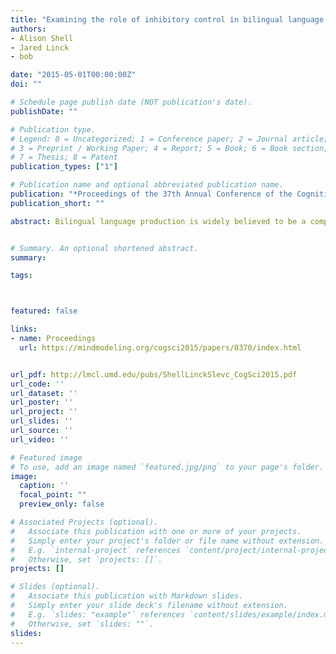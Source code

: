 ```yaml
---
title: "Examining the role of inhibitory control in bilingual language switching"
authors:
- Alison Shell
- Jared Linck
- bob

date: "2015-05-01T00:00:00Z"
doi: ""

# Schedule page publish date (NOT publication's date).
publishDate: ""

# Publication type.
# Legend: 0 = Uncategorized; 1 = Conference paper; 2 = Journal article;
# 3 = Preprint / Working Paper; 4 = Report; 5 = Book; 6 = Book section;
# 7 = Thesis; 8 = Patent
publication_types: ["1"]

# Publication name and optional abbreviated publication name.
publication: "*Proceedings of the 37th Annual Conference of the Cognitive Science Society (pp. 2146-2151).*"
publication_short: ""

abstract: Bilingual language production is widely believed to be a competitive process. Bilinguals may manage this competition by relying on inhibiting one language while speaking in the other. However, it remains unclear if this process relies on domain general inhibitory mechanisms, and, if so, when and where during language production inhibitory control is applied. The current study investigates these issues by experimentally manipulating demand on inhibitory control using a picture word interference task during a language switching paradigm. Switching costs were not exacerbated when inhibitory control was taxed; in fact language switching was less costly during inhibition-demanding trials. These findings do not support the idea that inhibitory control mechanisms underlie language switching and suggest that language switching and the resolution of within-language lexical competition do not share inhibitory resources.


# Summary. An optional shortened abstract.
summary:

tags:



featured: false

links:
- name: Proceedings
  url: https://mindmodeling.org/cogsci2015/papers/0370/index.html


url_pdf: http://lmcl.umd.edu/pubs/ShellLinckSlevc_CogSci2015.pdf
url_code: ''
url_dataset: ''
url_poster: ''
url_project: ''
url_slides: ''
url_source: ''
url_video: ''

# Featured image
# To use, add an image named `featured.jpg/png` to your page's folder. 
image:
  caption: ''
  focal_point: ""
  preview_only: false

# Associated Projects (optional).
#   Associate this publication with one or more of your projects.
#   Simply enter your project's folder or file name without extension.
#   E.g. `internal-project` references `content/project/internal-project/index.md`.
#   Otherwise, set `projects: []`.
projects: []

# Slides (optional).
#   Associate this publication with Markdown slides.
#   Simply enter your slide deck's filename without extension.
#   E.g. `slides: "example"` references `content/slides/example/index.md`.
#   Otherwise, set `slides: ""`.
slides:
---
```


